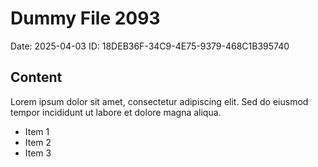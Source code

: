 # Dummy File 2093

Date: 2025-04-03
ID: 18DEB36F-34C9-4E75-9379-468C1B395740

## Content

Lorem ipsum dolor sit amet, consectetur adipiscing elit.
Sed do eiusmod tempor incididunt ut labore et dolore magna aliqua.

* Item 1
* Item 2
* Item 3
